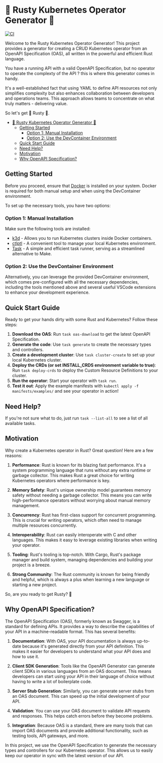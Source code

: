 # 🦀 Rusty Kubernetes Operator Generator 🦀

[![CI](https://github.com/edenreich/k8s-operator-generator/actions/workflows/ci.yml/badge.svg)](https://github.com/edenreich/k8s-operator-generator/actions/workflows/ci.yml)

Welcome to the Rusty Kubernetes Operator Generator! This project provides a generator for creating a CRUD Kubernetes operator from an OpenAPI Specification (OAS), all written in the powerful and efficient Rust language.

You have a running API with a valid OpenAPI Specification, but no operator to operate the complexty of the API ? this is where this generator comes in handy.

It's a well-established fact that using YAML to define API resources not only simplifies complexity but also enhances collaboration between developers and operations teams. This approach allows teams to concentrate on what truly matters - delivering value.

So let's get 🦀 Rusty 🦀.

- [🦀 Rusty Kubernetes Operator Generator 🦀](#-rusty-kubernetes-operator-generator-)
  - [Getting Started](#getting-started)
    - [Option 1: Manual Installation](#option-1-manual-installation)
    - [Option 2: Use the DevContainer Environment](#option-2-use-the-devcontainer-environment)
  - [Quick Start Guide](#quick-start-guide)
  - [Need Help?](#need-help)
  - [Motivation](#motivation)
  - [Why OpenAPI Specification?](#why-openapi-specification)

## Getting Started

Before you proceed, ensure that [Docker](https://docs.docker.com/engine/install/) is installed on your system. Docker is required for both manual setup and when using the DevContainer environment.

To set up the necessary tools, you have two options:

### Option 1: Manual Installation

Make sure the following tools are installed:

- [k3d](https://k3d.io/v5.6.0/#releases) - Allows you to run Kubernetes clusters inside Docker containers.
- [ctlptl](https://formulae.brew.sh/formula/ctlptl) - A convenient tool to manage your local Kubernetes environment.
- [Task](https://taskfile.dev/installation/) - A simple and efficient task runner, serving as a streamlined alternative to Make.

### Option 2: Use the DevContainer Environment

Alternatively, you can leverage the provided DevContainer environment, which comes pre-configured with all the necessary dependencies, including the tools mentioned above and several useful VSCode extensions to enhance your development experience.

## Quick Start Guide

Ready to get your hands dirty with some Rust and Kubernetes? Follow these steps:

1. **Download the OAS**: Run `task oas-download` to get the latest OpenAPI Specification.
2. **Generate the code**: Use `task generate` to create the necessary types and controllers.
3. **Create a development cluster**: Use `task cluster-create` to set up your local Kubernetes cluster.
4. **Deploy the CRDs (or set INSTALL_CRDS environment variable to true)**: Run `task deploy-crds` to deploy the Custom Resource Definitions to your cluster.
5. **Run the operator**: Start your operator with `task run`.
6. **Test it out**: Apply the example manifests with `kubectl apply -f manifests/examples/` and see your operator in action!

## Need Help?

If you're not sure what to do, just run `task --list-all` to see a list of all available tasks.

## Motivation

Why create a Kubernetes operator in Rust? Great question! Here are a few reasons:

1. **Performance**: Rust is known for its blazing fast performance. It's a system programming language that runs without any extra runtime or garbage collector. This makes Rust a great choice for writing Kubernetes operators where performance is key.

2. **Memory Safety**: Rust's unique ownership model guarantees memory safety without needing a garbage collector. This means you can write high-performance operators without worrying about manual memory management.

3. **Concurrency**: Rust has first-class support for concurrent programming. This is crucial for writing operators, which often need to manage multiple resources concurrently.

4. **Interoperability**: Rust can easily interoperate with C and other languages. This makes it easy to leverage existing libraries when writing your operator.

5. **Tooling**: Rust's tooling is top-notch. With Cargo, Rust's package manager and build system, managing dependencies and building your project is a breeze.

6. **Strong Community**: The Rust community is known for being friendly and helpful, which is always a plus when learning a new language or starting a new project.

So, are you ready to get Rusty? 🦀

## Why OpenAPI Specification?

The OpenAPI Specification (OAS), formerly known as Swagger, is a standard for defining APIs. It provides a way to describe the capabilities of your API in a machine-readable format. This has several benefits:

1. **Documentation**: With OAS, your API documentation is always up-to-date because it's generated directly from your API definition. This makes it easier for developers to understand what your API does and how to use it.

2. **Client SDK Generation**: Tools like the OpenAPI Generator can generate client SDKs in various languages from an OAS document. This means developers can start using your API in their language of choice without having to write a lot of boilerplate code.

3. **Server Stub Generation**: Similarly, you can generate server stubs from an OAS document. This can speed up the initial development of your API.

4. **Validation**: You can use your OAS document to validate API requests and responses. This helps catch errors before they become problems.

5. **Integration**: Because OAS is a standard, there are many tools that can import OAS documents and provide additional functionality, such as testing tools, API gateways, and more.

In this project, we use the OpenAPI Specification to generate the necessary types and controllers for our Kubernetes operator. This allows us to easily keep our operator in sync with the latest version of our API.
